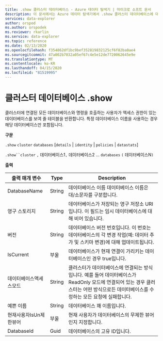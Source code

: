 ```yaml
---
title: .show 클러스터 데이터베이스 - Azure 데이터 탐색기 | 마이크로 소프트 문서
description: 이 문서에서는 Azure 데이터 탐색기에서 .show 클러스터 데이터베이스에 대해 설명합니다.
services: data-explorer
author: orspod
ms.author: orspodek
ms.reviewer: rkarlin
ms.service: data-explorer
ms.topic: reference
ms.date: 02/13/2020
ms.openlocfilehash: f354862df1bc9bef352819832125cf6f82ba0ae4
ms.sourcegitcommit: 47a002b7032a05ef67c4e5e12de7720062645e9e
ms.translationtype: MT
ms.contentlocale: ko-KR
ms.lasthandoff: 04/15/2020
ms.locfileid: "81519995"
---
```

# <a name="show-cluster-databases"></a>클러스터 데이터베이스 .show

클러스터에 연결된 모든 데이터베이스와 명령을 호출하는 사용자가 액세스 권한이 있는 데이터베이스를 보여 줄 테이블을 반환합니다. 특정 데이터베이스 이름을 사용하는 경우 해당 데이터베이스만 포함됩니다.

**구문**

`.show` `cluster` `databases` [`details` | `identity` | `policies` | `datastats`]

`.show``cluster` `,` 데이터베이스1`,` 데이터베이스2 ... `databases` `(` 데이터베이스N`)`

**출력**
 
|출력 매개 변수 |Type |Description 
|---|---|---
|DatabaseName  |String |데이터베이스 이름 데이터베이스 이름은 대/소문자를 구분합니다. 
|영구 스토리지  |String |데이터베이스가 저장되는 영구 저장소 URI입니다. 이 필드는 임시 데이터베이스에 대해 비어 있습니다. 
|버전  |String |데이터베이스 버전 번호입니다. 이 번호는 데이터베이스의 각 변경 작업(예: 데이터 추가 및 스키마 변경)에 대해 업데이트됩니다. 
|IsCurrent  |부울 |데이터베이스가 현재 연결이 가리키는 데이터베이스인 경우 true입니다. 
|데이터베이스액세스모드  |String |클러스터가 데이터베이스에 연결되는 방식입니다. 예를 들어 데이터베이스가 ReadOnly 모드에 연결되어 있는 경우 클러스터는 어떤 방식으로든 데이터베이스를 수정하는 모든 요청에 실패합니다. 
|예쁜 이름 |String |데이터베이스 꽤 이름입니다.
|현재사용자IsUn제한뷰어 |부울 | 현재 사용자가 데이터베이스의 무제한 뷰어인지 지정합니다.
|DatabaseId |Guid |데이터베이스의 고유 ID입니다.